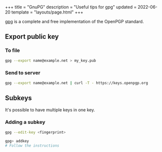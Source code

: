 +++
title = "GnuPG"
description = "Useful tips for gpg"
updated = 2022-06-20
template = "layouts/page.html"
+++

<abbr title="Gnu Privacy Guard">[gpg][gpg]</abbr> is a complete and free
implementation of the OpenPGP standard.

## Export public key

### To file

```sh
gpg --export name@example.net > my_key.pub
```

### Send to server

```sh
gpg --export name@example.net | curl -T - https://keys.openpgp.org 
```


## Subkeys

It's possible to have multiple keys in one key.

### Adding a subkey

```sh
gpg --edit-key <fingerprint>

gpg> addkey
# Follow the instructions
```


[gpg]: https://gnupg.org/
